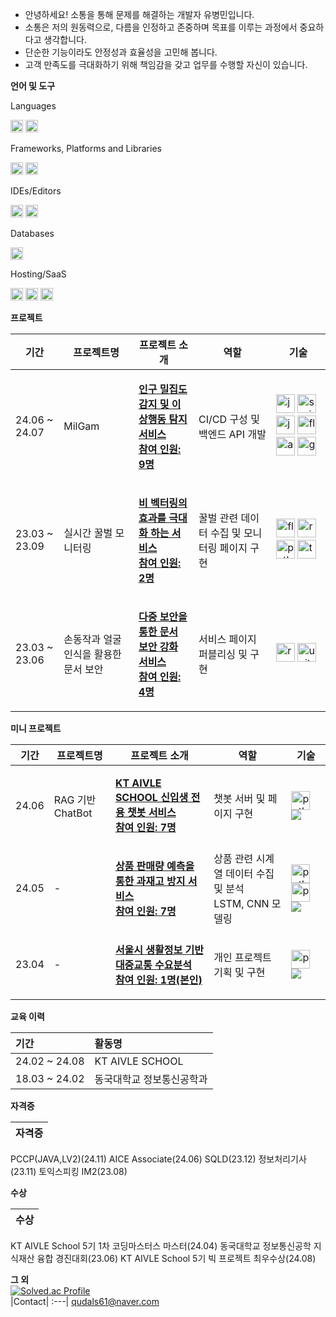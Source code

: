 * 안녕하세요! 소통을 통해 문제를 해결하는 개발자 유병민입니다.
* 소통은 저의 원동력으로, 다름을 인정하고 존중하며 목표를 이루는 과정에서 중요하다고 생각합니다.
* 단순한 기능이라도 안정성과 효율성을 고민해 봅니다.
* 고객 만족도를 극대화하기 위해 책임감을 갖고 업무를 수행할 자신이 있습니다.
    
**언어 및 도구**  

<p align="left"> Languages </p>
<p align="left">
  <img src="https://img.shields.io/badge/Java-007396?style=flat-square&logo=Java&logoColor=white" height="20"/>
  <img src="https://img.shields.io/badge/Python-3670A0?style=flat-square&logo=Python&logoColor=white" height="20"/>
</p>

<p align="left"> Frameworks, Platforms and Libraries </p>
<p align="left">
  <img src="https://img.shields.io/badge/SpringBoot-6DB33F?style=flat-square&logo=Spring&logoColor=white" height="20"/>
  <img src="https://img.shields.io/badge/opencv-%23white.svg?style=flat-square&logo=opencv&logoColor=white" height="20"/>
</p>

<p align="left"> IDEs/Editors </p>
<p align="left">
  <img src="https://img.shields.io/badge/IntelliJ IDEA-000000?style=flat-square&logo=intellij-idea&logoColor=white" height="20"/>
  <img src="https://img.shields.io/badge/Visual Studio Code-007ACC?style=flat-square&logo=visual-studio-code&logoColor=white" height="20"/>
</p>

<p align="left"> Databases </p>
<p align="left">
  <img src="https://img.shields.io/badge/Mysql-E6B91E?style=flat-square&logo=MySql&logoColor=white" height="20"/>
</p>

<p align="left"> Hosting/SaaS </p>
<p align="left">
  <img src="https://img.shields.io/badge/GitHub Actions-000000?style=flat-square&logo=GitHub-Actions&logoColor=white" height="20"/>
  <img src="https://img.shields.io/badge/Jenkins-000000?style=flat-square&logo=jenkins&logoColor=white" height="20"/>
  <img src="https://img.shields.io/badge/aws-000000?style=flat-square&logo=amazon-aws&logoColor=white" height="20"/>
</p>

**프로젝트**  

<table>
  <thead>
    <tr>
      <th>기간</th>
      <th>프로젝트명</th>
      <th>프로젝트 소개</th>
      <th>역할</th>
      <th>기술</th>
    </tr>
  </thead>
  <tbody>
    <tr>
      <td>24.06 ~ 24.07</td>
      <td>MilGam</td>
      <td><p><a href="https://github.com/dbqudals/MilGam">
        <strong>
          인구 밀집도 감지 및 이상행동 탐지 서비스 <br> 참여 인원: 9명
        </strong></a></p></td>
      <td>CI/CD 구성 및 백엔드 API 개발</td>
      <td>
        <img src="https://cdn.jsdelivr.net/gh/devicons/devicon@latest/icons/java/java-original.svg" alt="java" width="30"/>
        <img src="https://cdn.jsdelivr.net/gh/devicons/devicon@latest/icons/spring/spring-original.svg" alt="spring" width="30"/>
        <img src="https://cdn.jsdelivr.net/gh/devicons/devicon@latest/icons/jenkins/jenkins-original.svg" alt="jenkins" width="30"/>
        <img src="https://cdn.jsdelivr.net/gh/devicons/devicon@latest/icons/flask/flask-original.svg" alt="flask" width="30"/>
        <img src="https://cdn.jsdelivr.net/gh/devicons/devicon@latest/icons/amazonwebservices/amazonwebservices-original-wordmark.svg" alt="amazonwebservices" width="30"/>
        <img src="https://cdn.jsdelivr.net/gh/devicons/devicon@latest/icons/googlecloud/googlecloud-original.svg" alt="gcp" width="30"/>
      </td>
    </tr>
    <tr>
      <td>23.03 ~ 23.09</td>
      <td>실시간 꿀벌 모니터링</td>
      <td><p><a href="https://github.com/dbqudals/Bee-Tracking">
      <strong>
        비 벡터링의 효과를 극대화 하는 서비스 <br> 참여 인원: 2명
      </strong></a></p></td>
      <td>꿀벌 관련 데이터 수집 및 모니터링 페이지 구현</td>
      <td>
        <img src="https://cdn.jsdelivr.net/gh/devicons/devicon@latest/icons/flask/flask-original.svg" alt="flask" width="30"/>
        <img src="https://cdn.jsdelivr.net/gh/devicons/devicon@latest/icons/raspberrypi/raspberrypi-original.svg" alt="raspberrypi" width="30"/>
        <img src="https://cdn.jsdelivr.net/gh/devicons/devicon@latest/icons/python/python-original.svg" alt="python" width="30"/>
        <img src="https://cdn.jsdelivr.net/gh/devicons/devicon@latest/icons/tensorflow/tensorflow-original.svg" alt="tensorflow" width="30"/>
      </td>
    </tr>
    <tr>
      <td>23.03 ~ 23.06</td>
      <td>손동작과 얼굴인식을 활용한 문서 보안</td>
      <td><p><a href="https://github.com/dbqudals/Capston_Design">
        <strong>
          다중 보안을 통한 문서 보안 강화 서비스 <br> 참여 인원: 4명
        </strong></a></p></td>
      <td>서비스 페이지 퍼블리싱 및 구현</td>
      <td>
        <img src="https://cdn.jsdelivr.net/gh/devicons/devicon@latest/icons/react/react-original.svg" alt="react" width="30"/>
        <img src="https://cdn.jsdelivr.net/gh/devicons/devicon@latest/icons/unity/unity-original.svg" alt="unity" width="30"/>
      </td>
    </tr>
  </tbody>
</table>

**미니 프로젝트**

<table>
  <thead>
    <tr>
      <th>기간</th>
      <th>프로젝트명</th>
      <th>프로젝트 소개</th>
      <th>역할</th>
      <th>기술</th>
    </tr>
  </thead>
  <tbody>
    <tr>
      <td>24.06</td>
      <td>RAG 기반 ChatBot</td>
      <td><p><a href="https://github.com/yjh4124/Aivle_12_team">
        <strong>
          KT AIVLE SCHOOL 신입생 전용 챗봇 서비스 <br> 참여 인원: 7명
        </strong></a></p></td>
      <td>챗봇 서버 및 페이지 구현</td>
      <td>
        <img src="https://cdn.jsdelivr.net/gh/devicons/devicon@latest/icons/python/python-original.svg" alt="python" width="30"/>
        <img src="https://img.shields.io/badge/Django-000000?style=flat-square&logo=Django&logoColor=white"/>
      </td>
    </tr>
    <tr>
      <td>24.05</td>
      <td>-</td>
      <td><p><a href="https://github.com/dbqudals/Sales-forecast">
        <strong>
          상품 판매량 예측을 통한 과재고 방지 서비스 <br> 참여 인원: 7명
        </strong></a></p></td>
      <td>상품 관련 시계열 데이터 수집 및 분석 <br> LSTM, CNN 모델링</td>
      <td>
        <img src="https://cdn.jsdelivr.net/gh/devicons/devicon@latest/icons/python/python-original.svg" alt="python" width="30"/>
        <img src="https://img.icons8.com/color/48/000000/pandas.png" alt="pandas" width="30"/>    
        <img src="https://img.shields.io/badge/Numpy-000000?style=flat-square&logo=Numpy&logoColor=white"/>
      </td>
    </tr>
    <tr>
      <td>23.04</td>
      <td>-</td>
      <td><p><a href="https://github.com/dbqudals/Seoul-Metropolitan-Government-s-Shared-Bicycle-Ttareungi-Demand-Forecast-Project">
        <strong>
          서울시 생활정보 기반 대중교통 수요분석 <br> 참여 인원: 1명(본인)
        </strong></a></p></td>
      <td>개인 프로젝트 기획 및 구현</td>
      <td>
        <img src="https://img.icons8.com/color/48/000000/pandas.png" alt="pandas" width="30"/>
        <img src="https://img.shields.io/badge/Numpy-000000?style=flat-square&logo=Numpy&logoColor=white"/>
      </td>
    </tr>
  </tbody>
</table>


**교육 이력**

기간|활동명|
:---|:---|
24.02 ~ 24.08| KT AIVLE SCHOOL
18.03 ~ 24.02| 동국대학교 정보통신공학과 

**자격증**

|자격증|
:---|
PCCP(JAVA,LV2)(24.11)
AICE Associate(24.06)
SQLD(23.12)
정보처리기사(23.11)
토익스피킹 IM2(23.08)

**수상**

|수상|
:---|
KT AIVLE School 5기 1차 코딩마스터스 마스터(24.04)
동국대학교 정보통신공학 지식재산 융합 경진대회(23.06)
KT AIVLE School 5기 빅 프로젝트 최우수상(24.08)

**그 외**
<br>
[![Solved.ac Profile](http://mazassumnida.wtf/api/v2/generate_badge?boj=qudalssv)](https://solved.ac/qudalssv/)
<br>
|Contact|
:---|
qudals61@naver.com
